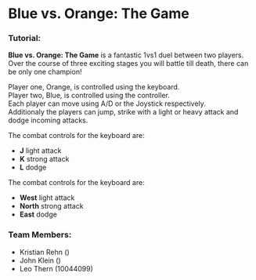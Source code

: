 # Blue vs. Orange: The Game

### Tutorial:
**Blue vs. Orange: The Game** is a fantastic 1vs1 duel between two players. 
Over the course of three exciting stages you will battle till death, there can be only one champion!

Player one, Orange, is controlled using the keyboard.  
Player two, Blue, is controlled using the controller.  
Each player can move using A/D or the Joystick respectively.  
Additionaly the players can jump, strike with a light or heavy attack and dodge incoming attacks.  

The combat controls for the keyboard are:  
- **J** light attack  
- **K** strong attack  
- **L** dodge  

The combat controls for the keyboard are:  
- **West** light attack  
- **North** strong attack  
- **East** dodge  

### Team Members:  
- Kristian Rehn ()  
- John Klein ()  
- Leo Thern (10044099)  